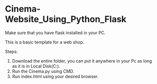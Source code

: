 # Cinema-Website_Using_Python_Flask
Make sure that you have flask installed in your PC.

This is a basic template for a web shop.

Steps:
1. Download the entire folder, you can put it anywhere in your Pc as long as it is in Local Disk(C:).
2. Run the Cinema.py using CMD.
3. Run index.html using your desired browser.

